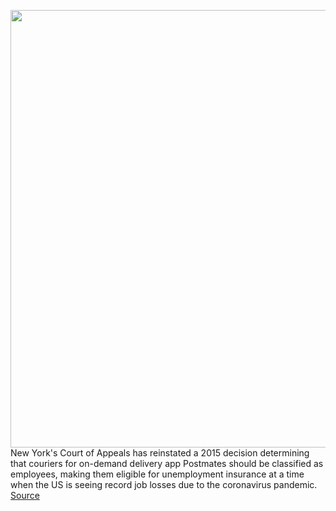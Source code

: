 <img src='https://cdn.vox-cdn.com/thumbor/G3isLvluiKcty4KshLuumoqfLXU=/0x0:1143x700/1200x800/filters:focal(293x225:517x449)/cdn.vox-cdn.com/uploads/chorus_image/image/66567816/1_NWBKIAP9Q6ehKd7kgHZ8ww.0.png' width='700px' /><br/>
New York's Court of Appeals has reinstated a 2015 decision determining that couriers for on-demand delivery app Postmates should be classified as employees, making them eligible for unemployment insurance at a time when the US is seeing record job losses due to the coronavirus pandemic.
<a href='https://www.theverge.com/2020/3/27/21197540/postmates-couriers-unemployment-benefits-new-york-appeals-court'> Source <a/>